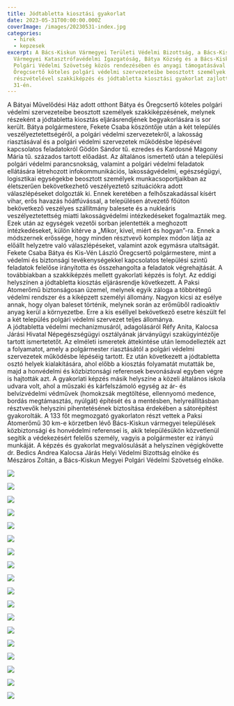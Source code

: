 ```yaml
---
title: Jódtabletta kiosztási gyakorlat
date: 2023-05-31T00:00:00.000Z
coverImage: /images/20230531-index.jpg
categories:
  - hirek
  - kepzesek
excerpt: A Bács-Kiskun Vármegyei Területi Védelmi Bizottság, a Bács-Kiskun
  Vármegyei Katasztrófavédelmi Igazgatóság, Bátya Község és a Bács-Kiskun Megyei
  Polgári Védelmi Szövetség közös rendezésében és anyagi támogatásával Bátya és
  Öregcsertő köteles polgári védelmi szervezeteibe beosztott személyek
  részvételével szakkiképzés és jódtabletta kiosztási gyakorlat zajlott május
  31-én.
---
```

A Bátyai Művelődési Ház adott otthont Bátya és Öregcsertő köteles polgári védelmi szervezeteibe beosztott személyek szakkiképzésének, melynek részeként a jódtabletta kiosztás eljárásrendjének begyakorlására is sor került. 
Bátya polgármestere, Fekete Csaba köszöntője után a két település veszélyeztetettségéről, a polgári védelmi szervezetekről, a lakosság riasztásával és a polgári védelmi szervezetek működésbe lépésével kapcsolatos feladatokról Gödön Sándor tű. ezredes és Kardosné Magony Mária tű. százados tartott előadást. Az általános ismertető után a települési polgári védelmi parancsnokság, valamint a polgári védelmi feladatok ellátására létrehozott infokommunikációs, lakosságvédelmi, egészségügyi, logisztikai egységekbe beosztott személyek munkacsoportjaikban az életszerűen bekövetkezhető veszélyeztető szituációkra adott válaszlépéseket dolgozták ki. Ennek keretében a felhőszakadással kísért vihar, erős havazás hóátfúvással, a településen átvezető főúton bekövetkező veszélyes szállítmány balesete és a nukleáris veszélyeztetettség miatti lakosságvédelmi intézkedéseket fogalmazták meg. Ezek után az egységek vezetői sorban jelentették a meghozott intézkedéseket, külön kitérve a „Mikor, kivel, miért és hogyan”-ra. Ennek a módszernek erőssége, hogy minden résztvevő komplex módon látja az előállt helyzetre való válaszlépéseket, valamint azok egymásra utaltságát. Fekete Csaba Bátya és Kis-Vén László Öregcsertő polgármestere, mint a védelmi és biztonsági tevékenységekkel kapcsolatos települési szintű feladatok felelőse irányította és összehangolta a feladatok végrehajtását.
A továbbiakban a szakkiképzés mellett gyakorlati képzés is folyt. Az eddigi helyszínen a jódtabletta kiosztás eljárásrendje következett. 
A Paksi Atomerőmű biztonságosan üzemel, melynek egyik záloga a többrétegű védelmi rendszer és a kiképzett személyi állomány. Nagyon kicsi az esélye annak, hogy olyan baleset történik, melynek során az erőműből radioaktív anyag kerül a környezetbe. Erre a kis eséllyel bekövetkező esetre készült fel a két település polgári védelmi szervezet teljes állománya.\
A jódtabletta védelmi mechanizmusáról, adagolásáról Réfy Anita, Kalocsa Járási Hivatal Népegészségügyi osztályának járványügyi szakügyintézője tartott ismertetetőt. Az elméleti ismeretek áttekintése után lemodellezték azt a folyamatot, amely a polgármester riasztásától a polgári védelmi szervezetek működésbe lépéséig tartott. Ez után következett a jódtabletta osztó helyek kialakítására, ahol előbb a kiosztás folyamatát mutatták be, majd a honvédelmi és közbiztonsági referensek bevonásával egyben végre is hajtották azt. 
A gyakorlati képzés másik helyszíne a közeli általános iskola udvara volt, ahol a műszaki és kárfelszámoló egység az ár- és belvízvédelmi védművek (homokzsák megtöltése, ellennyomó medence, bordás megtámasztás, nyúlgát) építését és a mentésben, helyreállításban résztvevők helyszíni pihentetésének biztosítása érdekében a sátorépítést gyakorolták.
A 133 főt megmozgató gyakorlaton részt vettek a Paksi Atomerőmű 30 km-e körzetben lévő Bács-Kiskun vármegyei települések közbiztonsági és honvédelmi referensei is, akik településükön közvetlenül segítik a védekezésért felelős személy, vagyis a polgármester ez irányú munkáját. 
A képzés és gyakorlat megvalósulását a helyszínen végigkövette dr. Bedics Andrea Kalocsa Járás Helyi Védelmi Bizottság elnöke és Mészáros Zoltán, a Bács-Kiskun Megyei Polgári Védelmi Szövetség elnöke. 

![](/images/20230531-1.jpg)

![](/images/20230531-2.jpg)

![](/images/20230531-3.jpg)

![](/images/20230531-4.jpg)

![](/images/20230531-5.jpg)

![](/images/20230531-6.jpg)

![](/images/20230531-7.jpg)

![](/images/20230531-8.jpg)

![](/images/20230531-9.jpg)

![](/images/20230531-10.jpg)

![](/images/20230531-11.jpg)

![](/images/20230531-12.jpg)

![](/images/20230531-13.jpg)

![](/images/20230531-14.jpg)

![](/images/20230531-15.jpg)

![](/images/20230531-16.jpg)

![](/images/20230531-17.jpg)

![](/images/20230531-18.jpg)
